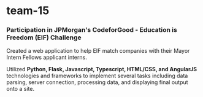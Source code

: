 # team-15

### Participation in JPMorgan's CodeforGood - Education is Freedom (EIF) Challenge
Created a web application to help EIF match companies with their Mayor Intern Fellows applicant interns.

Utilized **Python, Flask, Javascript, Typescript, HTML/CSS, and AngularJS** technologies and frameworks to implement several tasks 
including data parsing, server connection, processing data, and displaying final output onto a site.
